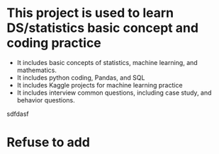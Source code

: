# This project is used to learn DS/statistics basic concept and coding practice

- It includes basic concepts of statistics, machine learning, and mathematics.
- It includes python coding, Pandas, and SQL
- It includes Kaggle projects for machine learning practice
- It includes interview common questions, including case study, and behavior questions.

sdfdasf

# Refuse to add